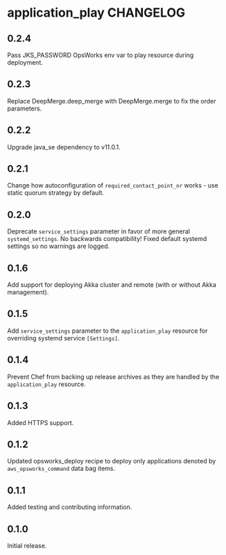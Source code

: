 # application_play CHANGELOG

## 0.2.4

Pass JKS_PASSWORD OpsWorks env var to play resource during deployment.

## 0.2.3

Replace DeepMerge.deep_merge with DeepMerge.merge to fix the order parameters.

## 0.2.2

Upgrade java_se dependency to v11.0.1.

## 0.2.1

Change how autoconfiguration of `required_contact_point_nr` works - use static quorum strategy by default.

## 0.2.0

Deprecate `service_settings` parameter in favor of more general `systemd_settings`. No backwards compatibility! 
Fixed default systemd settings so no warnings are logged.

## 0.1.6

Add support for deploying Akka cluster and remote (with or without Akka management).

## 0.1.5

Add `service_settings` parameter to the `application_play` resource for overriding systemd service `[Settings]`.

## 0.1.4

Prevent Chef from backing up release archives as they are handled by the `application_play` resource.

## 0.1.3

Added HTTPS support.

## 0.1.2

Updated opsworks_deploy recipe to deploy only applications denoted by `aws_opsworks_command` data bag items.

## 0.1.1

Added testing and contributing information.

## 0.1.0

Initial release.

